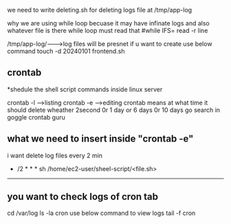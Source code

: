 we need to write deleting.sh for deleting logs file at /tmp/app-log

why we are using while loop
becuase it may have infinate logs and also whatever file is there while loop must read that #while IFS= read -r line

/tmp/app-log/--->log files will be presnet 
if u want to create use below command 
touch -d 20240101 frontend.sh


crontab
---------
*shedule the shell script  commands inside linux server

crontab -l -->listing 
crontab -e -->editing crontab means at what time it should delete wheather 2second 0r 1 day or 6 days 0r 10 days go search in goggle crontab guru 

what we need to insert inside "crontab -e"
---------------------
i want delete log files every 2 min

* /2 * * * sh  /home/ec2-user/sheel-script/<file.sh>
---------------------------------------------------------------------------------------


you want to check logs of cron tab
-----------

cd /var/log
ls -la 
cron
use below command to view logs
tail -f cron
